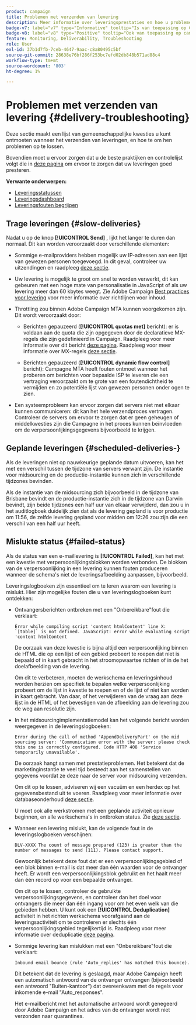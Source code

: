 ```yaml
---
product: campaign
title: Problemen met verzenden van levering
description: Meer informatie over leveringsprestaties en hoe u problemen met betrekking tot leveringsbewaking kunt oplossen
badge-v7: label="v7" type="Informative" tooltip="Is van toepassing op Campaign Classic v7"
badge-v8: label="v8" type="Positive" tooltip="Ook van toepassing op campagne v8"
feature: Monitoring, Deliverability, Troubleshooting
role: User
exl-id: 37b1d7fb-7ceb-4647-9aac-c8a80495c5bf
source-git-commit: 28638e76bf286f253bc7efd02db848b571ad88c4
workflow-type: tm+mt
source-wordcount: '803'
ht-degree: 1%

---
```


# Problemen met verzenden van levering {#delivery-troubleshooting}

Deze sectie maakt een lijst van gemeenschappelijke kwesties u kunt ontmoeten wanneer het verzenden van leveringen, en hoe te om hen problemen op te lossen.

Bovendien moet u ervoor zorgen dat u de beste praktijken en controlelijst volgt die in [deze pagina](delivery-performances.md) om ervoor te zorgen dat uw leveringen goed presteren.

**Verwante onderwerpen:**

* [Leveringsstatussen](delivery-statuses.md)
* [Leveringsdashboard](delivery-dashboard.md)
* [Leveringsfouten begrijpen](understanding-delivery-failures.md)

## Trage leveringen {#slow-deliveries}

Nadat u op de knop **[!UICONTROL Send]** , lijkt het langer te duren dan normaal. Dit kan worden veroorzaakt door verschillende elementen:

* Sommige e-mailproviders hebben mogelijk uw IP-adressen aan een lijst van gewezen personen toegevoegd. In dit geval, controleer uw uitzendingen en raadpleeg [deze sectie](about-deliverability.md).

* Uw levering is mogelijk te groot om snel te worden verwerkt, dit kan gebeuren met een hoge mate van personalisatie in JavaScript of als uw levering meer dan 60 kbytes weegt. Zie Adobe Campaign [Best practices voor levering](delivery-best-practices.md) voor meer informatie over richtlijnen voor inhoud.

* Throttling zou binnen Adobe Campaign MTA kunnen voorgekomen zijn. Dit wordt veroorzaakt door:

   * Berichten gepauzeerd (**[!UICONTROL quotas met]** bericht): er is voldaan aan de quota die zijn opgegeven door de declaratieve MX-regels die zijn gedefinieerd in Campaign. Raadpleeg voor meer informatie over dit bericht [deze pagina](deliverability-faq.md). Raadpleeg voor meer informatie over MX-regels [deze sectie](../../installation/using/email-deliverability.md#about-mx-rules).

   * Berichten gepauzeerd (**[!UICONTROL dynamic flow control]** bericht): Campagne MTA heeft fouten ontmoet wanneer het proberen om berichten voor bepaalde ISP te leveren die een vertraging veroorzaakt om te grote van een foutendichtheid te vermijden en zo potentiële lijst van gewezen personen onder ogen te zien.

* Een systeemprobleem kan ervoor zorgen dat servers niet met elkaar kunnen communiceren: dit kan het hele verzendproces vertragen. Controleer de servers om ervoor te zorgen dat er geen geheugen of middelkwesties zijn die Campagne in het proces kunnen beïnvloeden om de verpersoonlijkingsgegevens bijvoorbeeld te krijgen.

## Geplande leveringen {#scheduled-deliveries-}

Als de leveringen niet op nauwkeurige geplande datum uitvoeren, kan het met een verschil tussen de tijdzone van servers verwant zijn. De instantie voor midsourcing en de productie-instantie kunnen zich in verschillende tijdzones bevinden.

Als de instantie van de midsourcing zich bijvoorbeeld in de tijdzone van Brisbane bevindt en de productie-instantie zich in de tijdzone van Darwin bevindt, zijn beide tijdzones een half uur van elkaar verwijderd, dan zou u in het auditlogboek duidelijk zien dat als de levering gepland is voor productie om 11:56, de zelfde levering gepland voor midden om 12:26 zou zijn die een verschil van een half uur heeft.

## Mislukte status {#failed-status}

Als de status van een e-maillevering is **[!UICONTROL Failed]**, kan het met een kwestie met verpersoonlijkingsblokken worden verbonden. De blokken van de verpersoonlijking in een levering kunnen fouten produceren wanneer de schema&#39;s niet de leveringsafbeelding aanpassen, bijvoorbeeld.

Leveringslogboeken zijn essentieel om te leren waarom een levering is mislukt. Hier zijn mogelijke fouten die u van leveringslogboeken kunt ontdekken:

* Ontvangersberichten ontbreken met een &quot;Onbereikbare&quot;fout die verklaart:

  ```
  Error while compiling script 'content htmlContent' line X: `[table]` is not defined. JavaScript: error while evaluating script 'content htmlContent
  ```

  De oorzaak van deze kwestie is bijna altijd een verpersoonlijking binnen de HTML die op een lijst of een gebied probeert te roepen dat niet is bepaald of in kaart gebracht in het stroomopwaartse richten of in de het doelafbeelding van de levering.

  Om dit te verbeteren, moeten de werkschema en leveringsinhoud worden herzien om specifiek te bepalen welke verpersoonlijking probeert om de lijst in kwestie te roepen en of de lijst of niet kan worden in kaart gebracht. Van daar, of het verwijderen van de vraag aan deze lijst in de HTML of het bevestigen van de afbeelding aan de levering zou de weg aan resolutie zijn.

* In het midsourcingimplementatiemodel kan het volgende bericht worden weergegeven in de leveringslogboeken:

  ```
  Error during the call of method 'AppendDeliveryPart' on the mid sourcing server: 'Communication error with the server: please check this one is correctly configured. Code HTTP 408 'Service temporarily unavailable'.
  ```

  De oorzaak hangt samen met prestatieproblemen. Het betekent dat de marketinginstantie te veel tijd besteedt aan het samenstellen van gegevens voordat ze deze naar de server voor midsourcing verzenden.

  Om dit op te lossen, adviseren wij een vacuüm en een herdex op het gegevensbestand uit te voeren. Raadpleeg voor meer informatie over databaseonderhoud [deze sectie](../../production/using/recommendations.md).

  U moet ook alle werkstromen met een geplande activiteit opnieuw beginnen, en alle werkschema&#39;s in ontbroken status. Zie [deze sectie](../../workflow/using/scheduler.md).

* Wanneer een levering mislukt, kan de volgende fout in de leveringslogboeken verschijnen:

  ```
  DLV-XXXX The count of message prepared (123) is greater than the number of messages to send (111). Please contact support.
  ```

  Gewoonlijk betekent deze fout dat er een verpersoonlijkingsgebied of een blok binnen e-mail is dat meer dan één waarden voor de ontvanger heeft. Er wordt een verpersoonlijkingsblok gebruikt en het haalt meer dan één record op voor een bepaalde ontvanger.

  Om dit op te lossen, controleer de gebruikte verpersoonlijkingsgegevens, en controleer dan het doel voor ontvangers die meer dan één ingang voor om het even welk van die gebieden hebben. U kunt ook een **[!UICONTROL Deduplication]** activiteit in het richten werkschema voorafgaand aan de leveringsactiviteit om te controleren er slechts één verpersoonlijkingsgebied tegelijkertijd is. Raadpleeg voor meer informatie over deduplicatie [deze pagina](../../workflow/using/deduplication.md).

* Sommige levering kan mislukken met een &quot;Onbereikbare&quot;fout die verklaart:

  ```
  Inbound email bounce (rule 'Auto_replies' has matched this bounce).
  ```

  Dit betekent dat de levering is geslaagd, maar Adobe Campaign heeft een automatisch antwoord van de ontvanger ontvangen (bijvoorbeeld een antwoord &quot;Buiten-kantoor&quot;) dat overeenkwam met de regels voor inkomende e-mail &quot;Auto_responses&quot;.

  Het e-mailbericht met het automatische antwoord wordt genegeerd door Adobe Campaign en het adres van de ontvanger wordt niet verzonden naar quarantines.
